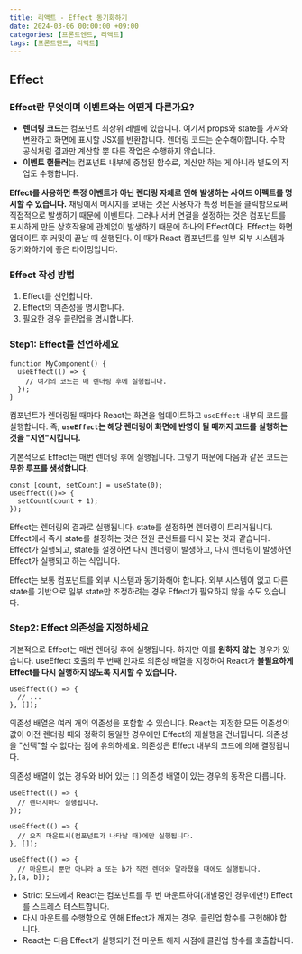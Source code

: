 ```yaml
---
title: 리액트 - Effect 동기화하기
date: 2024-03-06 00:00:00 +09:00
categories: [프론트엔드, 리액트]
tags: [프론트엔드, 리액트]
---
```


## Effect

### Effect란 무엇이며 이벤트와는 어떤게 다른가요?

- **렌더링 코드**는 컴포넌트 최상위 레벨에 있습니다. 여기서 props와 state를 가져와 변환하고 화면에 표시할 JSX를 반환합니다. 렌더링 코드는 순수해야합니다. 수학 공식처럼 결과만 계산할 뿐 다른 작업은 수행하지 않습니다.
- **이벤트 핸들러**는 컴포넌트 내부에 중첩된 함수로, 계산만 하는 게 아니라 별도의 작업도 수행합니다.

**Effect를 사용하면 특정 이벤트가 아닌 렌더링 자체로 인해 발생하는 사이드 이펙트를 명시할 수 있습니다.** 채팅에서 메시지를 보내는 것은 사용자가 특정 버튼을 클릭함으로써 직접적으로 발생하기 때문에 이벤트다. 그러나 서버 연결을 설정하는 것은 컴포넌트를 표시하게 만든 상호작용에 관계없이 발생하기 때문에 하나의 Effect이다. Effect는 화면 업데이트 후 커밋이 끝날 때 실행된다. 이 때가 React 컴포넌트를 일부 외부 시스템과 동기화하기에 좋은 타이밍입니다.

### Effect 작성 방법

1. Effect를 선언합니다.
2. Effect의 의존성을 명시합니다.
3. 필요한 경우 클린업을 명시합니다.

### Step1: Effect를 선언하세요

```
function MyComponent() {
  useEffect(() => {
    // 여기의 코드는 매 렌더링 후에 실행됩니다.
  });
}
```

컴포넌트가 렌더링될 때마다 React는 화면을 업데이트하고 `useEffect` 내부의 코드를 실행합니다. 즉, **`useEffect`는 해당 렌더링이 화면에 반영이 될 때까지 코드를 실행하는 것을 "지연"시킵니다.**

기본적으로 Effect는 매번 렌더링 후에 실행됩니다. 그렇기 때문에 다음과 같은 코드는 **무한 루프를 생성합니다.**

```
const [count, setCount] = useState(0);
useEffect(()=> {
  setCount(count + 1);
});
```

Effect는 렌더링의 결과로 실행됩니다. state를 설정하면 렌더링이 트리거됩니다. Effect에서 즉시 state를 설정하는 것은 전원 콘센트를 다시 꽂는 것과 같습니다. Effect가 실행되고, state를 설정하면 다시 렌더링이 발생하고, 다시 렌더링이 발생하면 Effect가 실행되고 하는 식입니다.

Effect는 보통 컴포넌트를 외부 시스템과 동기화해야 합니다. 외부 시스템이 없고 다른 state를 기반으로 일부 state만 조정하려는 경우 Effect가 필요하지 않을 수도 있습니다.

### Step2: Effect 의존성을 지정하세요

기본적으로 Effect는 매번 렌더링 후에 실행됩니다. 하지만 이를 **원하지 않는** 경우가 있습니다.
useEffect 호출의 두 번째 인자로 의존성 배열을 지정하여 React가 **불필요하게 Effect를 다시 실행하지 않도록 지시할 수 있습니다.**

```
useEffect(() => {
  // ...
}, []);
```

의존성 배열은 여러 개의 의존성을 포함할 수 있습니다. React는 지정한 모든 의존성의 값이 이전 렌더링 때와 정확히 동일한 경우에만 Effect의 재실행을 건너뜁니다.
의존성을 "선택"할 수 없다는 점에 유의하세요. 의존성은 Effect 내부의 코드에 의해 결정됩니다.

의존성 배열이 없는 경우와 비어 있는 `[]` 의존성 배열이 있는 경우의 동작은 다릅니다.

```
useEffect(() => {
  // 렌더시마다 실행됩니다.
});

useEffect(() => {
  // 오직 마운트시(컴포넌트가 나타날 때)에만 실행됩니다.
}, []);

useEffect(() => {
  // 마운트시 뿐만 아니라 a 또는 b가 직전 렌더와 달라졌을 때에도 실행됩니다.
},[a, b]);
```

- Strict 모드에서 React는 컴포넌트를 두 번 마운트하여(개발중인 경우에만!) Effect를 스트레스 테스트합니다.
- 다시 마운트를 수행함으로 인해 Effect가 깨지는 경우, 클린업 함수를 구현해야 합니다.
- React는 다음 Effect가 실행되기 전 마운트 해제 시점에 클린업 함수를 호출합니다.
